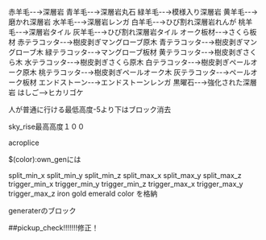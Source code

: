 赤羊毛--→深層岩
青羊毛--→深層岩丸石
緑羊毛--→模様入り深層岩
黄羊毛--→磨かれ深層岩
水羊毛--→深層岩レンガ
白羊毛--→ひび割れ深層岩れんが
桃羊毛--→深層岩タイル
灰羊毛--→ひび割れ深層岩タイル
オーク板材--→さくら板材
赤テラコッタ--→樹皮剥ぎマングローブ原木
青テラコッタ--→樹皮剥ぎマングローブ木
緑テラコッタ--→マングローブ板材
黄テラコッタ--→樹皮剥ぎさくら木
水テラコッタ--→樹皮剥ぎさくら原木
白テラコッタ--→樹皮剥ぎペールオーク原木
桃テラコッタ--→樹皮剥ぎペールオーク木
灰テラコッタ--→ペールオーク板材
エンドストーン--→エンドストーンレンガ
黒曜石--→強化された深層岩
はしご-->ヒカリゴケ


人が普通に行ける最低高度-5より下はブロック消去

sky_rise最高高度１００

acroplice


$(color):own_genには

split_min_x
split_min_y
split_min_z
split_max_x
split_max_y
split_max_z
trigger_min_x
trigger_min_y
trigger_min_z
trigger_max_x
trigger_max_y
trigger_max_z
iron
gold
emerald
color
を格納

generaterのブロック



##pickup_check!!!!!!!修正！
